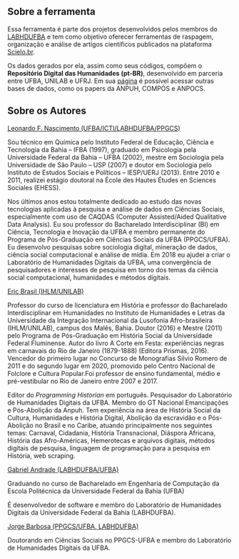 ## Sobre a ferramenta

Essa ferramenta é parte dos projetos desenvolvidos pelos membros do [LABHDUFBA](http://labhd.ufba.br/) e tem como objetivo oferecer ferramentas de raspagem, organização e análise de artigos científicos publicados na plataforma [Scielo.br](https://www.scielo.br/).

Os dados gerados por ela, assim como seus códigos, compõem o **Repositório Digital das Humanidades (pt-BR)**, desenvolvido em parceria entre UFBA, UNILAB e UFRJ. Em sua [página](https://labhdufba.github.io/redhbr/) é possível acessar outras bases de dados, como os papers da ANPUH, COMPÓS e ANPOCS.

## Sobre os Autores

[Leonardo F. Nascimento (UFBA/ICTI/LABHDUFBA/PPGCS)](https://leofn.com/)

Sou técnico em Química pelo Instituto Federal de Educação, Ciência e Tecnologia da Bahia – IFBA (1997), graduado em Psicologia pela Universidade Federal da Bahia – UFBA (2002), mestre em Sociologia pela Universidade de São Paulo – USP (2007) e doutor em Sociologia pelo Instituto de Estudos Sociais e Políticos – IESP/UERJ (2013). Entre 2010 e 2011, realizei estágio doutoral na École des Hautes Études en Sciences Sociales (EHESS).

Nos últimos anos estou totalmente dedicado ao estudo das novas tecnologias aplicadas à pesquisa e análise de dados em Ciências Sociais, especialmente com uso de CAQDAS (Computer Assisted/Aided Qualitative Data Analysis). Eu sou professor do Bacharelado Interdisciplinar (BI) em Ciência, Tecnologia e Inovação da UFBA e membro permanente do Programa de Pós-Graduação em Ciências Sociais da UFBA (PPGCS/UFBA). Eu desenvolvo pesquisas sobre sociologia digital, mineração de dados, ciência social computacional e análise de mídia. Em 2018 eu ajudei a criar o Laboratório de Humanidades Digitais da UFBA, uma convergência de pesquisadores e interesses de pesquisa em torno dos temas da ciência social computacional, humanidades e métodos digitais.

[Eric Brasil (IHLM/UNILAB)](https://ericbrasiln.github.io/)

Professor do curso de licenciatura em História e professor do Bacharelado Interdisciplinar em Humanidades no Instituto de Humanidades e Letras da Universidade da Integração Internacional da Lusofonia Afro-brasileira (IHLM/UNILAB), campus dos Malês, Bahia. Doutor (2016) e Mestre (2011) pelo Programa de Pós-Graduação em História Social da Universidade Federal Fluminense. Autor do livro A Corte em Festa: experiências negras em carnavais do Rio de Janeiro (1879-1888) (Editora Prismas, 2016). Vencedor do primeiro lugar no Concurso de Monografias Silvio Romero de 2011 e do segundo lugar em 2020, promovido pelo Centro Nacional de Folclore e Cultura Popular.Foi professor de ensino fundamental, médio e pré-vestibular no Rio de Janeiro entre 2007 e 2017.

Editor do *Programming Historian* em português. Pesquisador do Laboratório de Humanidades Digitais da UFBA. Membro do GT Nacional Emancipações e Pós-Abolição da Anpuh. Tem experiência na área de História Social da Cultura, Humanidades e História Digital, Abolição da escravidão e o Pós-Abolição no Brasil e no Caribe, atuando principalmente nos seguintes temas: Carnaval, Cidadania, História Transnacional, Diáspora Africana, História das Afro-Américas, Hemerotecas e arquivos digitais, métodos digitais de pesquisa, linguagem de programação para a pesquisa em História, web scraping.

[Gabriel Andrade (LABHDUFBA/UFBA)](https://gabrielsandrade.github.io/)

Graduando no curso de Bacharelado em Engenharia de Computação da Escola Politécnica da Universidade Federal da Bahia (UFBA)

É desenvolvedor de software e membro do Laboratório de Humanidades Digitais da Universidade Federal da Bahia (LABHDUFBA).

[Jorge Barbosa (PPGCS/UFBA, LABHDUFBA)](https://github.com/jhsbarbosa)

Doutorando em Ciências Sociais no PPGCS-UFBA e membro do Laboratório de Humanidades Digitais da UFBA.

